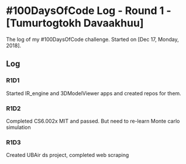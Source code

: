 # #100DaysOfCode Log - Round 1 - [Tumurtogtokh Davaakhuu]

The log of my #100DaysOfCode challenge. Started on [Dec 17, Monday, 2018].

## Log

### R1D1 
Started IR_engine and 3DModelViewer apps and created repos for them.

### R1D2
Completed CS6.002x MIT and passed. But need to re-learn Monte carlo simulation

### R1D3
Created UBAir ds project, completed web scraping


